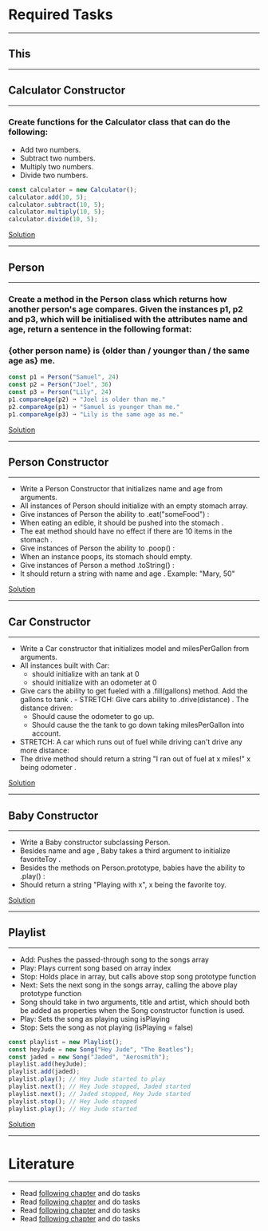 # Required Tasks
---
## This

---

## Calculator Constructor

---

### Create functions for the Calculator class that can do the following:
* Add two numbers.
* Subtract two numbers.
* Multiply two numbers.
* Divide two numbers.

```javascript
const calculator = new Calculator();
calculator.add(10, 5);
calculator.subtract(10, 5);
calculator.multiply(10, 5);
calculator.divide(10, 5);
```

[Solution](https://github.com/Arman0701/This-New/blob/master/Required-Tasks/Task-1.js)

---

## Person
---
### Create a method in the Person class which returns how another person's age compares. Given the instances p1, p2 and p3, which will be initialised with the attributes name and age, return a sentence in the following format:
### {other person name} is {older than / younger than / the same age as} me.
```javascript
const p1 = Person("Samuel", 24)
const p2 = Person("Joel", 36)
const p3 = Person("Lily", 24)
p1.compareAge(p2) ➞ "Joel is older than me."
p2.compareAge(p1) ➞ "Samuel is younger than me."
p1.compareAge(p3) ➞ "Lily is the same age as me."
```

[Solution](https://github.com/Arman0701/This-New/blob/master/Required-Tasks/Task-2.js)

---

## Person Constructor
---

* Write a Person Constructor that initializes name and age from arguments.
* All instances of Person should initialize with an empty stomach array.
* Give instances of Person the ability to .eat("someFood") :
* When eating an edible, it should be pushed into the stomach .
* The eat method should have no effect if there are 10 items in the stomach .
* Give instances of Person the ability to .poop() :
* When an instance poops, its stomach should empty.
* Give instances of Person a method .toString() :
* It should return a string with name and age . Example: "Mary, 50"

[Solution](https://github.com/Arman0701/This-New/blob/master/Required-Tasks/Task-3.js)

---

## Car Constructor
---

* Write a Car constructor that initializes model and milesPerGallon from arguments.
* All instances built with Car:
    *  should initialize with an tank at 0
    *  should initialize with an odometer at 0
* Give cars the ability to get fueled with a .fill(gallons) method. Add the gallons to tank . - STRETCH: Give cars ability to .drive(distance) . The distance driven:
    * Should cause the odometer to go up.
    * Should cause the the tank to go down taking milesPerGallon into account.
* STRETCH: A car which runs out of fuel while driving can't drive any more distance:
* The drive method should return a string "I ran out of fuel at x miles!" x being odometer .

[Solution](https://github.com/Arman0701/This-New/blob/master/Required-Tasks/Task-4.js)

---

## Baby Constructor
---
* Write a Baby constructor subclassing Person.
* Besides name and age , Baby takes a third argument to initialize favoriteToy .
* Besides the methods on Person.prototype, babies have the ability to .play() :
* Should return a string "Playing with x", x being the favorite toy.

[Solution](https://github.com/Arman0701/This-New/blob/master/Required-Tasks/Task-5.js)

---

## Playlist
---

* Add: Pushes the passed-through song to the songs array
* Play: Plays current song based on array index
* Stop: Holds place in array, but calls above stop song prototype function
* Next: Sets the next song in the songs array, calling the above play prototype function
* Song should take in two arguments, title and artist, which should both be added as properties when the Song constructor function is used.
* Play: Sets the song as playing using isPlaying
* Stop: Sets the song as not playing (isPlaying = false)
```javascript
const playlist = new Playlist();
const heyJude = new Song("Hey Jude", "The Beatles");
const jaded = new Song("Jaded", "Aerosmith");
playlist.add(heyJude);
playlist.add(jaded);
playlist.play(); // Hey Jude started to play
playlist.next(); // Hey Jude stopped, Jaded started
playlist.next(); // Jaded stopped, Hey Jude started
playlist.stop(); // Hey Jude stopped
playlist.play(); // Hey Jude started
```

[Solution]()

---

# Literature
---

* Read [following chapter](https://javascript.info/prototype-methods) and do tasks
* Read [following chapter](https://javascript.info/prototype-methods) and do tasks
* Read [following chapter](https://javascript.info/new-function) and do tasks
* Read [following chapter](https://javascript.info/bind) and do tasks